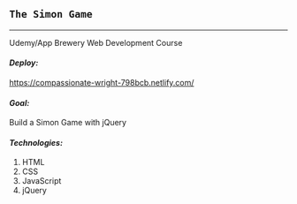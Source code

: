 ## `The Simon Game`

---

Udemy/App Brewery Web Development Course

#### *Deploy:*

https://compassionate-wright-798bcb.netlify.com/


#### *Goal:*

Build a Simon Game with jQuery


#### *Technologies:*

1. HTML
2. CSS
3. JavaScript
4. jQuery